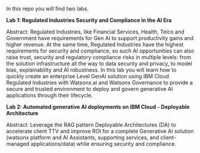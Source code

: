 In this repo you will find two labs.

**Lab 1: Regulated Industries Security and Compliance in the AI Era**

Abstract: Regulated Industries, like Financial Services, Health, Telco and Government have requirements for Gen AI to support productivity gains and higher revenue. At the same time, Regulated Industries have the highest requirements for security and compliance, so such AI opportunities can also raise trust, security and regulatory compliance risks in multiple levels: from the solution infrastructure all the way to data security and privacy, to model bias, explainability and AI robustness. In this lab you will learn how to quickly create an enterprise Level GenAI solution using IBM Cloud Regulated Industries with Watsonx.ai and Watsonx Governance to provide a secure and trusted environment to deploy and govern generative AI applications through their lifecycle.

**Lab 2: Automated generative AI deployments on IBM Cloud - Deployable Architecture**

Abstract: Leverage the RAG pattern Deployable Architectures (DA) to accelerate client TTV and improve ROI for a complete Generative AI solution (watsonx platform and AI Assistants, supporting services, and client-managed applications/data) while ensuring security and compliance.


